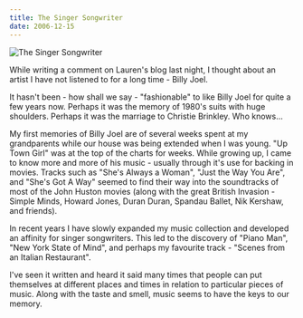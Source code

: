```yaml
---
title: The Singer Songwriter
date: 2006-12-15
---
```


![The Singer Songwriter](https://source.unsplash.com/vP3pnOoCiYE/1600x900)

While writing a comment on Lauren's blog last night, I thought about an artist I have not listened to for a long time - Billy Joel.

It hasn't been - how shall we say - "fashionable" to like Billy Joel for quite a few years now. Perhaps it was the memory of 1980's suits with huge shoulders. Perhaps it was the marriage to Christie Brinkley. Who knows...

My first memories of Billy Joel are of several weeks spent at my grandparents while our house was being extended when I was young. "Up Town Girl" was at the top of the charts for weeks. While growing up, I came to know more and more of his music - usually through it's use for backing in movies. Tracks such as "She's Always a Woman", "Just the Way You Are", and "She's Got A Way" seemed to find their way into the soundtracks of most of the John Huston movies (along with the great British Invasion - Simple Minds, Howard Jones, Duran Duran, Spandau Ballet, Nik Kershaw, and friends).

In recent years I have slowly expanded my music collection and developed an affinity for singer songwriters. This led to the discovery of "Piano Man", "New York State of Mind", and perhaps my favourite track - "Scenes from an Italian Restaurant".

I've seen it written and heard it said many times that people can put themselves at different places and times in relation to particular pieces of music. Along with the taste and smell, music seems to have the keys to our memory.